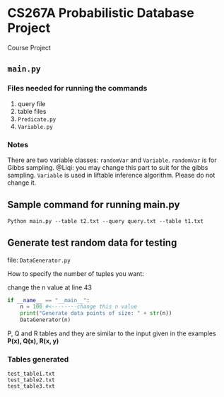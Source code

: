# CS267A Probabilistic Database Project
Course Project

## `main.py`
### Files needed for running the commands
1. query file
2. table files
3. `Predicate.py`
4. `Variable.py`

### Notes
There are two variable classes: `randomVar` and `Variable`.
`randomVar` is for Gibbs sampling. @Liqi: you may change this part to suit for the gibbs sampling.
`Variable` is used in liftable inference algorithm. Please do not change it.


## Sample command for running main.py
`Python main.py --table t2.txt --query query.txt --table t1.txt`

## Generate test random data for testing

file: `DataGenerator.py`

How to specify the number of tuples you want:

change the n value at line 43

```python
if __name__ == "__main__":
    n = 100 #<--------change this n value
    print("Generate data points of size: " + str(n))
    DataGenerator(n)
```

P, Q and R tables and they are similar to the input given in the examples **P(x), Q(x), R(x, y)**

### Tables generated

```
test_table1.txt
test_table2.txt
test_table3.txt
```

